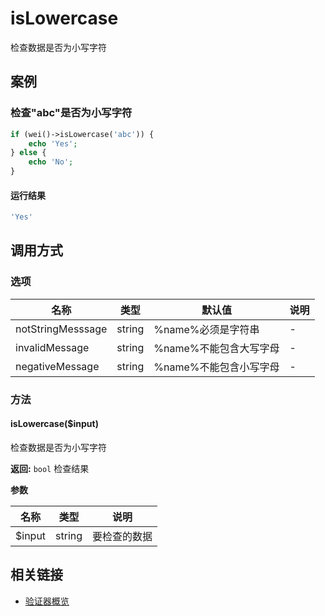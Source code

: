 isLowercase
===========

检查数据是否为小写字符

案例
----

### 检查"abc"是否为小写字符
```php
if (wei()->isLowercase('abc')) {
    echo 'Yes';
} else {
    echo 'No';
}
```

#### 运行结果
```php
'Yes'
```

调用方式
--------

### 选项

| 名称              | 类型    | 默认值                      | 说明       |
|-------------------|---------|-----------------------------|------------|
| notStringMesssage | string  | %name%必须是字符串          | -          |
| invalidMessage    | string  | %name%不能包含大写字母      | -          |
| negativeMessage   | string  | %name%不能包含小写字母      | -          |

### 方法

#### isLowercase($input)
检查数据是否为小写字符

**返回:** `bool` 检查结果

**参数**

名称   | 类型   | 说明
-------|--------|------
$input | string | 要检查的数据

相关链接
--------

* [验证器概览](../book/validators.md)